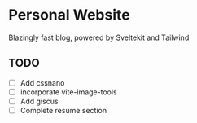 # Personal Website

Blazingly fast blog, powered by Sveltekit and Tailwind

## TODO

- [ ] Add cssnano
- [ ] incorporate vite-image-tools
- [ ] Add giscus
- [ ] Complete resume section
